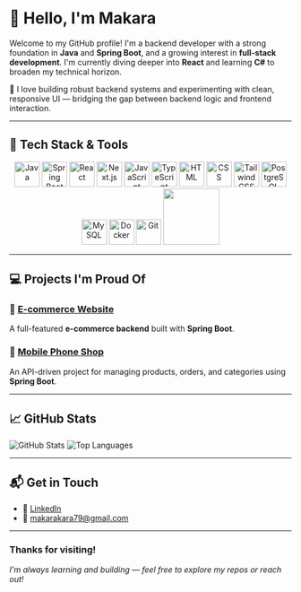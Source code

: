 # 👋 Hello, I'm Makara

Welcome to my GitHub profile! I'm a backend developer with a strong foundation in **Java** and **Spring Boot**, and a growing interest in **full-stack development**. I'm currently diving deeper into **React** and learning **C#** to broaden my technical horizon.

🔧 I love building robust backend systems and experimenting with clean, responsive UI — bridging the gap between backend logic and frontend interaction.

---

## 🚀 Tech Stack & Tools

<p align="center">
  <img src="https://cdn.jsdelivr.net/gh/devicons/devicon/icons/java/java-original.svg" alt="Java" width="45" height="45"/>
  <img src="https://cdn.jsdelivr.net/gh/devicons/devicon/icons/spring/spring-original.svg" alt="Spring Boot" width="45" height="45"/>
  <img src="https://cdn.jsdelivr.net/gh/devicons/devicon/icons/react/react-original.svg" alt="React" width="45" height="45"/>
    <img src="https://cdn.jsdelivr.net/gh/devicons/devicon/icons/nextjs/nextjs-original.svg" alt="Next.js" width="45" height="45"/>
  <img src="https://cdn.jsdelivr.net/gh/devicons/devicon/icons/javascript/javascript-original.svg" alt="JavaScript" width="45" height="45"/>
  <img src="https://cdn.jsdelivr.net/gh/devicons/devicon/icons/typescript/typescript-original.svg" alt="TypeScript" width="45" height="45"/>
  <img src="https://cdn.jsdelivr.net/gh/devicons/devicon/icons/html5/html5-original.svg" alt="HTML" width="45" height="45"/>
  <img src="https://cdn.jsdelivr.net/gh/devicons/devicon/icons/css3/css3-original.svg" alt="CSS" width="45" height="45"/>
  <img src="https://cdn.jsdelivr.net/gh/devicons/devicon/icons/tailwindcss/tailwindcss-original.svg" alt="TailwindCSS" width="45" height="45"/>
  <img src="https://cdn.jsdelivr.net/gh/devicons/devicon/icons/postgresql/postgresql-original.svg" alt="PostgreSQL" width="45" height="45"/>
  <img src="https://cdn.jsdelivr.net/gh/devicons/devicon/icons/mysql/mysql-original.svg" alt="MySQL" width="45" height="45"/>
  <img src="https://cdn.jsdelivr.net/gh/devicons/devicon/icons/docker/docker-original.svg" alt="Docker" width="45" height="45"/>
  <img src="https://cdn.jsdelivr.net/gh/devicons/devicon/icons/git/git-original.svg" alt="Git" width="45" height="45"/>
   <img src="https://media.giphy.com/media/MA4n0unlqEmCNUd1VN/giphy.gif?cid=ecf05e47nr7hl6fu9f2mp0ujwhzdjy2n2m8pq9hf60hj93po&ep=v1_gifs_related&rid=giphy.gif&ct=g" width="100" height="100" />
</p>

---

## 💻 Projects I'm Proud Of

### 🔗 [E-commerce Website](https://github.com/Makara-Nob/Shopping-Cart)
A full-featured **e-commerce backend** built with **Spring Boot**.

### 🔗 [Mobile Phone Shop](https://github.com/Makara-Nob/Mobile-Phone-Shop)
An API-driven project for managing products, orders, and categories using **Spring Boot**.

---

## 📈 GitHub Stats

![GitHub Stats](https://github-readme-stats.vercel.app/api?username=Makara-Nob&show_icons=true&theme=radical)
![Top Languages](https://github-readme-stats.vercel.app/api/top-langs/?username=Makara-Nob&layout=compact&theme=radical)

---

## 📬 Get in Touch

- 💼 [LinkedIn](https://www.linkedin.com/in/nob-makara-2a5957250)
- 📧 [makarakara79@gmail.com](mailto:makarakara79@gmail.com)

---

### Thanks for visiting!  
_I'm always learning and building — feel free to explore my repos or reach out!_
